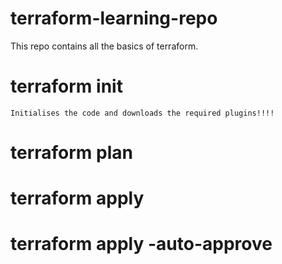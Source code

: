 # terraform-learning-repo

This repo contains all the basics of terraform.


# terraform  init  
```
Initialises the code and downloads the required plugins!!!!
```


# terraform plan 

# terraform apply 
# terraform apply -auto-approve